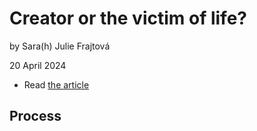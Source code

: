 # Creator or the victim of life?

by Sara(h) Julie Frajtová

20 April 2024

- Read [the article](./index.md) <!-- index.md -->

## Process

<!-- Treat this as the case study to your article/talk/presentation. Document, discuss, and show your process (mind maps, chunking, draft and revised content, presenter notes, links to resources, etc.) -->
<!-- Preparing a conference talk: https://adactio.com/journal/14363 -->
